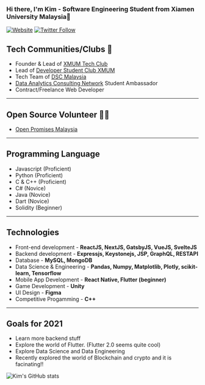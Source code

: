### Hi there, I'm Kim - Software Engineering Student from Xiamen University Malaysia👋

[![Website](https://img.shields.io/website?label=kimsy.netlify.app&style=for-the-badge&url=https%3A%2F%2Fcodestackr.com)](http://sykim.me/)
[![Twitter Follow](https://img.shields.io/twitter/follow/kimsyyy99?color=1DA1F2&logo=twitter&style=for-the-badge)](https://twitter.com/kimsyyy99)

## Tech Communities/Clubs 👥

- Founder & Lead of [XMUM Tech Club](https://www.facebook.com/XMUM-Tech-Club-103757291446819/)
- Lead of [Developer Student Club XMUM](https://dsc.community.dev/xiamen-university-malaysia-campus/)
- Tech Team of [DSC Malaysia](https://github.com/dscmalaysia)
- [Data Analytics Consulting Network]() Student Ambassador
- Contract/Freelance Web Developer

---

## Open Source Volunteer 🙋‍♂️

- [Open Promises Malaysia](https://www.openpromises.com/)

---

## Programming Language

- Javascript (Proficient)
- Python (Proficient)
- C & C++ (Proficient)
- C# (Novice)
- Java (Novice)
- Dart (Novice)
- Solidity (Beginner)

---

## Technologies

- Front-end development - **ReactJS, NextJS, GatsbyJS, VueJS, SvelteJS**
- Backend development - **Expressjs, Keystonejs, JSP, GraphQL, RESTAPI**
- Database - **MySQL, MongoDB**
- Data Science & Engineering - **Pandas, Numpy, Matplotlib, Plotly, scikit-learn, Tensorflow**
- Mobile App Development - **React Native, Flutter (beginner)**
- Game Development - **Unity**
- UI Design - **Figma**
- Competitive Progamming - **C++**

---

## Goals for 2021

- Learn more backend stuff
- Explore the world of Flutter. (Flutter 2.0 seems quite cool)
- Explore Data Science and Data Engineering
- Recently explored the world of Blockchain and crypto and it is facinating!!

![Kim's GitHub stats](https://github-readme-stats.vercel.app/api?username=Kimsy99&show_icons=true&theme=radical)
